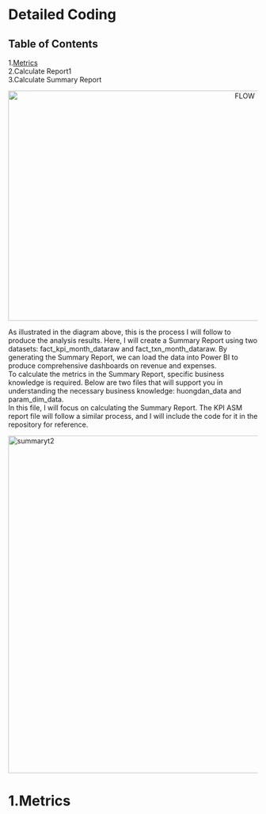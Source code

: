 # Detailed Coding
## Table of Contents
1.[Metrics](#1metrics)  
2.Calculate Report1  
3.Calculate Summary Report  

<p align="center">
  <img width="940" height="465" alt="FLOW" src="https://github.com/user-attachments/assets/570dde93-86e0-4569-8961-7afa44947eab" />
</p>

As illustrated in the diagram above, this is the process I will follow to produce the analysis results. Here, I will create a Summary Report using two datasets: fact_kpi_month_dataraw and fact_txn_month_dataraw. By generating the Summary Report, we can load the data into Power BI to produce comprehensive dashboards on revenue and expenses.  
To calculate the metrics in the Summary Report, specific business knowledge is required. Below are two files that will support you in understanding the necessary business knowledge: huongdan_data and param_dim_data.  
In this file, I will focus on calculating the Summary Report. The KPI ASM report file will follow a similar process, and I will include the code for it in the repository for reference.  

<img width="1249" height="682" alt="summaryt2" src="https://github.com/user-attachments/assets/d387b5f7-ca3f-46d1-a8f9-293479d50759" />  

# 1.Metrics
